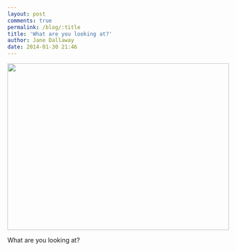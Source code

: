 ```yaml
---
layout: post
comments: true
permalink: /blog/:title
title: 'What are you looking at?'
author: Jane Dallaway
date: 2014-01-30 21:46
---
```


<div><a href="http://static.skitters.dallaway.com/tp_IMG_20140130_224537.JPG"><img src="http://static.skitters.dallaway.com/tp_thumb_IMG_20140130_224537.JPG" width="500" height="375"/></a></div>

What are you looking at?
  
      
